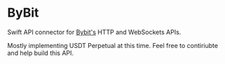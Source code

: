 # ByBit

Swift API connector for [Bybit's](https://bybit-exchange.github.io/docs/linear/#t-introduction) HTTP and WebSockets APIs.

Mostly implementing USDT Perpetual at this time. Feel free to contiriubte and help build this API.
